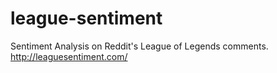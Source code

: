 league-sentiment
================

Sentiment Analysis on Reddit's League of Legends comments. http://leaguesentiment.com/
